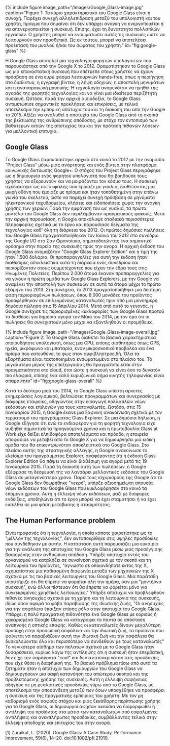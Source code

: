 {% include figure image_path="/images/Google_Glass-image.jpg" caption="Figure 1: Το κύριο χαρακτηριστικό του Google Glass είναι η συνοχή. Παρέχει συνεχή αλληλεπίδραση μεταξύ του υπολογιστή και του χρήστη, πράγμα που σημαίνει ότι δεν υπάρχει ανάγκη να ενεργοποιείται ή να απενεργοποιείται η συσκευή. Επίσης, έχει τη δυνατότητα πολλαπλών εργασιών. Ο χρήστης μπορεί να ενσωματώσει αυτές τις συσκευές ώστε να λειτουργούν σαν προσθετικό. Ως εκ τούτου, μπορεί να αποτελέσει προέκταση του μυαλού ή/και του σώματος του χρήστη." id="fig:google-glass" %}

H Google Glass αποτελεί μια τεχνολογία φορητών υπολογιστών που παρουσιάστηκε από την Google X το 2012. Οραματίστηκαν το Google Glass ως μια επαναστατική συσκευή που επέτρεπε στους χρήστες να έχουν πρόσβαση σε ένα ευρύ φάσμα λειτουργιών hands-free, όπως η περιήγηση στο διαδίκτυο, η εγγραφή βίντεο, η λήψη οδηγιών, η αποστολή μηνυμάτων και η αναπαραγωγή μουσικής. Η τεχνολογία αναμενόταν να ηγηθεί της αγοράς της φορητής τεχνολογίας και να γίνει μια ιδιαίτερα περιζήτητη συσκευή. Ωστόσο, παρά την αρχική αισιοδοξία, το Google Glass αντιμετώπισε σημαντικές προκλήσεις και επικρίσεις, με τελικό αποτέλεσμα την εμπορική αποτυχία του και τη διακοπή του από την Google το 2015. Αξίζει να αναλυθεί η αποτυχία του Google Glass από τη σκοπιά της βελτίωσης της ανθρώπινης απόδοσης, με στόχο τον εντοπισμό των βαθύτερων αιτιών της αποτυχίας του και την πρόταση πιθανών λύσεων για μελλοντική επιτυχία.
## Google Glass
Το Google Glass παρουσιάστηκε αρχικά στο κοινό το 2012 με την ονομασία "Project Glass" μέσω μιας ανάρτησης και ενός βίντεο στην πλατφόρμα κοινωνικής δικτύωσης Google+. Ο στόχος του Project Glass περιγράφηκε ως η δημιουργία ενός φορητού υπολογιστή που θα βοηθούσε τους χρήστες να εξερευνούν και να μοιράζονται τον κόσμο τους. Η συσκευή σχεδιάστηκε ως σετ κεφαλής που έμοιαζε με γυαλιά, διαθέτοντας μια μικρή οθόνη που έμοιαζε με πρίσμα και ήταν τοποθετημένη στην επάνω γωνία του σκελετού, ώστε να παρέχει συνεχή πρόσβαση σε μηνύματα ηλεκτρονικού ταχυδρομείου, κλήσεις και ειδοποιήσεις χωρίς την ανάγκη χρήσης των χεριών. Παρά την εμφάνισή του ως γυαλιά, τα πρώτα μοντέλα του Google Glass δεν περιλάμβαναν πραγματικούς φακούς. Μετά την αρχική παρουσίαση, η Google αποκάλυψε σταδιακά περισσότερες πληροφορίες σχετικά με το έργο και παρουσίασε δείγματα της τεχνολογίας καθ' όλη τη διάρκεια του 2012. Οι πρώτες δημόσιες πωλήσεις του Google Glass πραγματοποιήθηκαν τον Ιούνιο του 2012 στο συνέδριο της Google I/O στο Σαν Φρανσίσκο, σηματοδοτώντας ένα σημαντικό ορόσημο στην πορεία της συσκευής προς την αγορά.
Η αρχική έκδοση του Google Glass ονομαζόταν "Google Glass Explorer Edition" και η τιμή της ήταν 1.500 δολάρια. Οι προπαραγγελίες για αυτή την έκδοση ήταν διαθέσιμες αποκλειστικά κατά τη διάρκεια ενός συνεδρίου και περιορίζονταν στους συμμετέχοντες που είχαν την έδρα τους στις Ηνωμένες Πολιτείες. Περίπου 2.000 άτομα έκαναν προπαραγγελίες για να γίνουν η πρώτη ομάδα των Google Glass Explorers, με την Google να αναμένει την αποστολή των συσκευών σε αυτά τα άτομα μέχρι το πρώτο εξάμηνο του 2013. Στη συνέχεια, το 2013 πραγματοποιήθηκε μια δεύτερη φάση περιορισμένων πωλήσεων, όπου 8.000 μονάδες του προϊόντος προσφέρθηκαν σε επιλεγμένους καταναλωτές πριν από μια μονοήμερη δημόσια πώληση στις 15 Απριλίου 2014. Μετά από αυτό το γεγονός, η Google συνέχισε τις περιορισμένες κυκλοφορίες των Google Glass προτού τα διαθέσει για δημόσια αγορά τον Μάιο του 2014, με τον όρο ότι οι πωλήσεις θα συνεχιστούν μόνο μέχρι να εξαντληθούν οι προμήθειες.

{% include figure image_path="/images/Google_Glass-image-overall.jpg" caption="Figure 2: Το Google Glass διαθέτει τα βασικά χαρακτηριστικά οποιουδήποτε υπολογιστή, όπως μια CPU, επίσης αισθητήρες όπως GPS, ηχεία, μικρόφωνο και μπαταρία, έναν μικροσκοπικό προβολέα και ένα πρίσμα που κατευθύνει το φως στον αμφιβληστροειδή. Όλα τα εξαρτήματα είναι τακτοποιημένα ενσωματωμένα στο πλαίσιο του. Το μεγαλύτερο μέρος της επεξεργασίας θα πραγματοποιείται στην πραγματικότητα στο cloud, έτσι ώστε η συσκευή να είναι όσο το δυνατόν πιο ελαφριά, επίσης ένα καλό ευρυζωνικό σήμα κινητής τηλεφωνίας είναι απαραίτητο" id="fig:google-glass-overall" %}

Kατά το δεύτερο μισό του 2014, το Google Glass υπέστη αρκετές ενημερώσεις λογισμικού, βελτιώσεις προγραμμάτων και συνεργασίες με διάφορες εταιρείες, οδηγώντας στην εισαγωγή πολλαπλών νέων εκδόσεων και επιλογών για τους καταναλωτές. Ωστόσο, στις 15 Ιανουαρίου 2015, η Google έκανε μια ξαφνική ανακοίνωση σχετικά με τον τερματισμό του προγράμματος Glass Explorer. Σε μια δημόσια δήλωση, η Google εξήγησε ότι ενώ το ενδιαφέρον για τη φορητή τεχνολογία είχε αυξηθεί σημαντικά τα προηγούμενα χρόνια και η πρωτοβουλία Glass at Work είχε δείξει ελπιδοφόρα αποτελέσματα και πρόοδο, η εταιρεία αποφάσισε να μεταβεί από το Google X για να δημιουργήσει μια ειδική ομάδα που θα επικεντρωνόταν αποκλειστικά στο Google Glass. Στο πλαίσιο αυτής της στρατηγικής αλλαγής, η Google ανακοίνωσε το κλείσιμο του προγράμματος Explorer, αναφέροντας ότι η έκδοση Glass Explorer Edition θα πάψει να είναι διαθέσιμη για αγορά μετά τις 19 Ιανουαρίου 2015. Παρά τη διακοπή αυτή των πωλήσεων, η Google εξέφρασε τη δέσμευσή της να λανσάρει μελλοντικές εκδόσεις του Google Glass σε μεταγενέστερο χρόνο.
Παρά τους ισχυρισμούς της Google ότι το Google Glass δεν θεωρήθηκε "νεκρό", υπήρξε αξιοσημείωτη απουσία νέων εκδόσεων του Google Glass που κυκλοφόρησαν στο κοινό τα επόμενα χρόνια. Αυτή η έλλειψη νέων εκδόσεων, μαζί με διάφορες ενδείξεις, υποδηλώνει ότι το έργο μπορεί να έχει σταματήσει ή να έχει εισέλθει σε μια φάση μετάβασης ή στασιμότητας.

## The Human Performance problem
Είναι προφανές ότι η τεχνολογία, η οποία κάποτε χαιρετίστηκε ως το "μέλλον της τεχνολογίας", δεν ανταποκρίθηκε στις υψηλές προσδοκίες που συνδέθηκαν με αυτήν. Η κατάσταση αυτή παρουσιάζει μια ευκαιρία για την ανάλυση της αποτυχίας του Google Glass μέσω μιας προσέγγισης βασισμένης στην ανθρώπινη απόδοση. 
Υπήρξε αποτυχία εντός του οργανισμού να καταλήξει σε συναίνεση σχετικά με τον σκοπό και τη λειτουργία του προϊόντος, "άγνωστο σε οποιονδήποτε εκτός της X, σχηματίστηκε μια παθιασμένη διαφωνία μεταξύ των μηχανικών της X σχετικά με τις πιο βασικές λειτουργίες του Google Glass. Μια παράταξη υποστήριζε ότι θα έπρεπε να φοριέται όλη την ημέρα, σαν μια "μοντέρνα συσκευή", ενώ άλλοι πίστευαν ότι θα έπρεπε να φοριέται μόνο για συγκεκριμένες χρηστικές λειτουργίες." Υπήρξε αποτυχία να προβλεφθούν πιθανές ανησυχίες σχετικά με τη χρήση και τη λειτουργία της συσκευής, ιδίως όσον αφορά το φόβο παραβίασης της ιδιωτικής ζωής, "Οι ανησυχίες για την ασφάλεια έπαιξαν επίσης ρόλο στην αποτυχία του Google Glass. Υπάρχει η πολύ πραγματική πιθανότητα ένα Google Glass με κοριούς ή χακαρισμένα Google Glass να καταγράφει τα πάντα σε απόσταση αναπνοής ή οπτικής επαφής. Καθώς οι καταναλωτές δίνουν μεγαλύτερη προσοχή στην προσωπική ασφάλεια και την ιδιωτική ζωή, τα προϊόντα που φαίνεται να παραβιάζουν αυτή την ιδιωτική ζωή και την ασφάλεια θα δυσκολεύονται όλο και περισσότερο να συνδεθούν με τους καταναλωτές"
Το γενικότερο αίσθημα των πελατών σχετικά με το Google Glass ήταν δυσαρέσκεια, κυρίως λόγω της αντίληψης ότι η συσκευή ήταν επεμβατική, δεν είχε τον παράγοντα "cool" και δεν ανταποκρινόταν στις προσδοκίες που είχε θέσει η διαφήμισή της. Το βασικό πρόβλημα πίσω από αυτά τα ζητήματα ήταν η αποτυχία των δημιουργών του Google Glass να δημιουργήσουν μια σαφή κατανόηση του απώτερου σκοπού και της προβλεπόμενης χρήσης της συσκευής. Αυτή η έλλειψη σαφήνειας οδήγησε σε μη ρεαλιστικές προσδοκίες γύρω από το Google Glass, με αποτέλεσμα την αποσύνδεση μεταξύ των όσων υποσχέθηκε να προσφέρει η συσκευή και της πραγματικής εμπειρίας του χρήστη. Με τον μη καθορισμό ενός σαφούς στόχου και μιας ξεκάθαρης περίπτωσης χρήσης για το Google Glass, οι δημιουργοί άφησαν ακούσια να διαμορφωθεί η αντίληψη του προϊόντος στα μάτια των καταναλωτών από εσφαλμένες αντιλήψεις και ανεκπλήρωτες προσδοκίες, συμβάλλοντας τελικά στην έλλειψη αποδοχής και επιτυχίας του στην αγορά.
 

[1] Zuraikat, L. (2020). Google Glass: A Case Study. Performance Improvement, 59(6), 14–20. doi:10.1002/pfi.21919.


